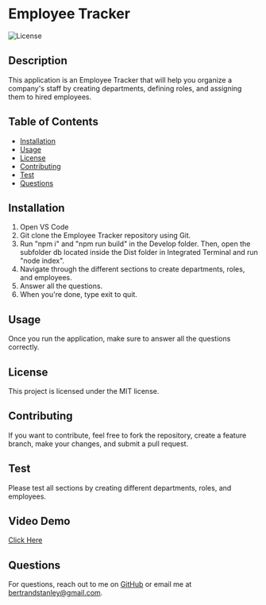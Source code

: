 # Employee Tracker
![License](https://img.shields.io/badge/license-MIT-blue)

## Description
This application is an Employee Tracker that will help you organize a company's staff by creating departments, defining roles, and assigning them to hired employees.

## Table of Contents
- [Installation](#installation)
- [Usage](#usage)
- [License](#license)
- [Contributing](#contributing)
- [Test](#test)
- [Questions](#questions)

## Installation
1. Open VS Code 
2. Git clone the Employee Tracker repository using Git.
3. Run "npm i" and "npm run build" in the Develop folder. Then, open the subfolder db located inside the Dist folder in Integrated Terminal and run "node index".
4. Navigate through the different sections to create departments, roles, and employees.
4. Answer all the questions.
5. When you're done, type exit to quit.

## Usage
Once you run the application, make sure to answer all the questions correctly.

## License

This project is licensed under the MIT license.

## Contributing
If you want to contribute, feel free to fork the repository, create a feature branch, make your changes, and submit a pull request.

## Test
Please test all sections by creating different departments, roles, and employees.

## Video Demo
[Click Here](https://youtu.be/0rQSQin1Bis)

## Questions
For questions, reach out to me on [GitHub](https://github.com/bertrandstanley) or email me at bertrandstanley@gmail.com.
